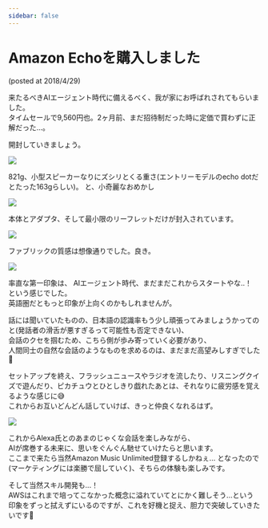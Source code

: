 ```yaml
---
sidebar: false
---
```


# Amazon Echoを購入しました

(posted at 2018/4/29)

来たるべきAIエージェント時代に備えるべく、我が家にお呼ばれされてもらいました。  
タイムセールで9,560円也。2ヶ月前、まだ招待制だった時に定価で買わずに正解だった...。

開封していきましょう。

<img src="../img/ae1.jpg"></img>

821g、小型スピーカーなりにズシリとくる重さ(エントリーモデルのecho dotだとたった163gらしい)。 
と、小奇麗なおめかし

<img src="../img/ae2.jpg"></img>

本体とアダプタ、そして最小限のリーフレットだけが封入されています。

<img src="../img/ae3.jpg"></img>

ファブリックの質感は想像通りでした。良き。

<img src="../img/ae4.jpg"></img>

率直な第一印象は、 AIエージェント時代、まだまだこれからスタートやな..！ という感じでした。  
英語圏だともっと印象が上向くのかもしれませんが。

話には聞いていたものの、日本語の認識率もう少し頑張ってみましょうかってのと(発話者の滑舌が悪すぎるって可能性も否定できない)、  
会話のクセを掴むため、こちら側が歩み寄っていく必要があり、  
人間同士の自然な会話のようなものを求めるのは、まだまだ高望みしすぎでした🧐

セットアップを終え、フラッシュニュースやラジオを流したり、リスニングクイズで遊んだり、ピカチュウとひとしきり戯れたあとは、それなりに疲労感を覚えるような感じに😅  
これからお互いどんどん話していけば、きっと仲良くなれるはず。

<img src="../img/ae5.jpg"></img>

これからAlexa氏とのあまのじゃくな会話を楽しみながら、  
AIが席巻する未来に、思いをぐんぐん馳せていけたらと思います。  
ここまで来たら当然Amazon Music Unlimited登録するしかねぇ... となったので(マーケティングには楽勝で屈していく)、そちらの体験も楽しみです。

そして当然スキル開発も...！  
AWSはこれまで培ってこなかった概念に溢れていてとにかく難しそう...という印象をずっと拭えずにいるのですが、これを好機と捉え、胆力で突破していきたいです💪
